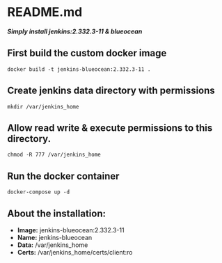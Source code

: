 # README.md

***Simply install jenkins:2.332.3-11 & blueocean***


## First build the custom docker image

```
docker build -t jenkins-blueocean:2.332.3-11 .
```

## Create jenkins data directory with permissions

```
mkdir /var/jenkins_home
```

## Allow read write & execute permissions to this directory.

```
chmod -R 777 /var/jenkins_home
```

## Run the docker container

```
docker-compose up -d
```
  


## About the installation:  

* __Image:__      jenkins-blueocean:2.332.3-11
* __Name:__       jenkins-blueocean  
* __Data:__       /var/jenkins_home  
* __Certs:__      /var/jenkins_home/certs/client:ro  

